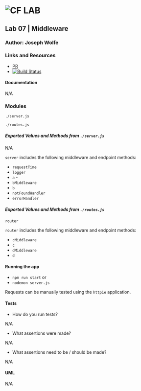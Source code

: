 ![CF](http://i.imgur.com/7v5ASc8.png) LAB
=================================================

## Lab 07 | Middleware

### Author: Joseph Wolfe

### Links and Resources
* [PR](https://github.com/charmedsatyr-401-advanced-javascript/lab-07-middleware/pull/1)
* [![Build Status](https://travis-ci.org/charmedsatyr-401-advanced-javascript/lab-07-middleware.svg?branch=submission)](https://travis-ci.org/charmedsatyr-401-advanced-javascript/lab-07-middleware)

#### Documentation
N/A

### Modules

`./server.js`

`./routes.js`


##### Exported Values and Methods from `./server.js`
N/A

`server` includes the following middleware and endpoint methods:

  * `requestTime`
  * `logger`
  * `a` -
  * `bMiddleware`
  * `b`
  * `notFoundHandler`
  * `errorHandler`

##### Exported Values and Methods from `./routes.js`
`router`

`router` includes the following middleware and endpoint methods:
  * `cMiddleware`
  * `c`
  * `dMiddleware`
  * `d`

#### Running the app
* `npm run start` or
* `nodemon server.js`

Requests can be manually tested using the `httpie` application.

#### Tests
* How do you run tests?

N/A
* What assertions were made?

N/A
* What assertions need to be / should be made?

N/A

#### UML
N/A
